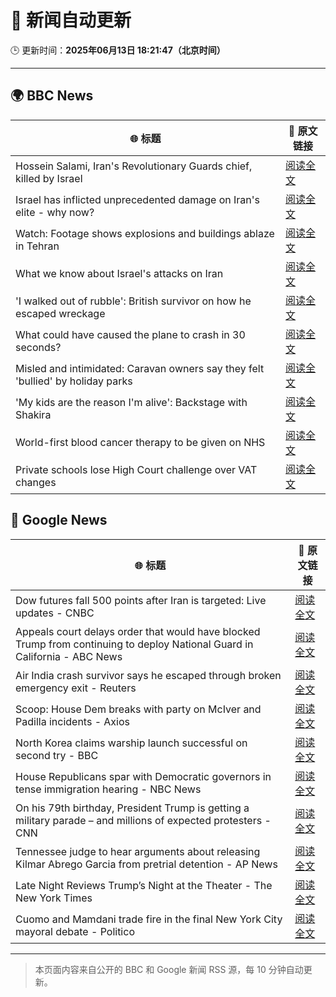 # 🧠 新闻自动更新

🕒 更新时间：**2025年06月13日 18:21:47（北京时间）**

---

## 🌍 BBC News

| 🌐 标题 | 🔗 原文链接 |
|--------|-------------|
| Hossein Salami, Iran's Revolutionary Guards chief, killed by Israel | [阅读全文](https://www.bbc.com/news/articles/clyg0yywr4no) |
| Israel has inflicted unprecedented damage on Iran's elite - why now? | [阅读全文](https://www.bbc.com/news/articles/c4g3nz1p9wdo) |
| Watch: Footage shows explosions and buildings ablaze in Tehran | [阅读全文](https://www.bbc.com/news/videos/c20qw0xjp10o) |
| What we know about Israel's attacks on Iran | [阅读全文](https://www.bbc.com/news/articles/cdj9vj8glg2o) |
| 'I walked out of rubble': British survivor on how he escaped wreckage | [阅读全文](https://www.bbc.com/news/articles/cd901xn4001o) |
| What could have caused the plane to crash in 30 seconds? | [阅读全文](https://www.bbc.com/news/articles/c626y121rxxo) |
| Misled and intimidated: Caravan owners say they felt 'bullied' by holiday parks | [阅读全文](https://www.bbc.com/news/articles/c2016lxnepno) |
| 'My kids are the reason I'm alive': Backstage with Shakira | [阅读全文](https://www.bbc.com/news/articles/cn056ky4d00o) |
| World-first blood cancer therapy to be given on NHS | [阅读全文](https://www.bbc.com/news/articles/ckg4kj2nxjgo) |
| Private schools lose High Court challenge over VAT changes | [阅读全文](https://www.bbc.com/news/articles/cy0knd76zrzo) |

## 📰 Google News

| 🌐 标题 | 🔗 原文链接 |
|--------|-------------|
| Dow futures fall 500 points after Iran is targeted: Live updates - CNBC | [阅读全文](https://news.google.com/rss/articles/CBMid0FVX3lxTE5RTE1IcmJfQjF1VkFwSk9jNkEyZWpkQW1qNUswTVZBclR0VjNnVXd1ZnNOcW9NVVZRSnQ5ZnRGTjBuOExJRWhEaXZWZ3dRSkpoaVFxZldpdVh4aWtRUG1DMm4ybXRyUEtJdWlZdmpjUnk2eWFhRXFr0gF8QVVfeXFMT3RkRDhFRzRudi1TcmpjdWwzc3J5bklGWGhnS29uTDdJc0pOZXVNVkxUd0xfX2xwMEFIU3dIWDFab1pvZ3pUNTFldDJfTTlaRzNrZWl1ZFVSNDAyZVloTVB1eTVCY2g3QUdoeVRZZktjcHJqSGo3MzBjMExXWA?oc=5) |
| Appeals court delays order that would have blocked Trump from continuing to deploy National Guard in California - ABC News | [阅读全文](https://news.google.com/rss/articles/CBMipwFBVV95cUxOZy11dmdqV1daTVpnZUczVDBKSFRJaEJveE1yc3pDQW5VZWtzQ1RDcnFKNnZKQi0wQi1RVGhlVW83M3lOblVHYWt3Z2RlTkYwNVg5cU9rb3BabXdyVU5ENWl1MVByck12MHc1T19OQUdKWDlrS2oxcWtzTEdJZlFUR2szeWVIcU45Y3EtVGM3emUyN3A1M2lBMDJ6VFJ6ckRrcU55aDZSSdIBrAFBVV95cUxNYk1Rb2NJb3puWkJIYlFYT0NJVFROZmpLMWljTkxkdkdSdENfcjRJaFpHaDlRYVI5M1RnakE3ZlFSN1RSZEM1TzF0NGwwbVZoZVhfU0lubUVjdjNpSmdicHAwTkkzdFVQNEdnZ1FGU19aaUgydndiT19pYTdSdnRITXEzN3pGZ2FFdWxtbG90V2ZMUHRPSEh4Qk9GemtFOHp3WVE4S2lnSk5iWkps?oc=5) |
| Air India crash survivor says he escaped through broken emergency exit - Reuters | [阅读全文](https://news.google.com/rss/articles/CBMizgFBVV95cUxNTWNkN011WDJBZUVBZEo4ekIzR2o5ejZGZ1ZndURnX0Q0RUJ5MEJjaHFETWhLaXdocDkxY0VMTy1pRF91d1VYZ29lbHlLQm8tTnVkb0FpN0tvQldkbEFvXzEtblVGR044a0RUdGxIcnBZYzUzTHpfeXdGRVFSYVJLNkJKVTF6WmkyQXhPWDR1NXZzVzRIdEhFc19vY2hPYVA3eXpMcWdiVGF2SElTSFJaUkdiOEttRlBMRl9rdmhjOEZlWDhVVVlQSU9hcE8wQQ?oc=5) |
| Scoop: House Dem breaks with party on McIver and Padilla incidents - Axios | [阅读全文](https://news.google.com/rss/articles/CBMif0FVX3lxTE0walZPUHhBUW5JcFBIbERvbDdrMW5kVEtTVkZaTG1XcWJIbUZDb0FNZVBvdnNGMlpwUmNBRmdoY2ZOQkVxZi05ZzR6RVBjd1ctc3VYZTRmOGhGWWt4SjlBLTNZdm12bk8xMzFXNFY2bng5Y1hidTBDRWhpVzFqck0?oc=5) |
| North Korea claims warship launch successful on second try - BBC | [阅读全文](https://news.google.com/rss/articles/CBMiWkFVX3lxTFB4ZE9ZTnR2bkFCRV9weUhoRm0zOUZnaThKd18yZnZKVmZjSFpHbHEzbURIdUJ3RDkzMGk1UDR6UGxPYlo5NWxmSy0wYXpmT0hOZHBUVENJOXpEUdIBX0FVX3lxTE9wMWZIblNZVzRZSUJMZHVwZkZqcTZXOE4ybFpjWkQ1UkdxZDFvZWJFTGtaQzY0QXdDZndoaE9TNnVqd2RDb3E0ODJYZGx1eG1HTXJzZF82T2tWYWY3ek9F?oc=5) |
| House Republicans spar with Democratic governors in tense immigration hearing - NBC News | [阅读全文](https://news.google.com/rss/articles/CBMivwFBVV95cUxQSGhkTGg0aEhfaXJTTF81Sk9RU0tuRDBneDYzb1VhZFFJRGJuNkZnVE1PUXhyQkRPdm84UkM4eUwxNXB4bnhNMm45R0V3bDRtSUhNWS10X1NNOHVqNDVxQUc4NFZ4ZFlSaE5nc2d0Qzdza1RzTHpCeVJsamhlVUs4T19rMEY5ODNNdDJWM2ZKZGlOT3NYZzVia0w1QXc4NUM2TXhza3JCNzBwa05MaHFNclRPTWExZzRwWE41dUk3a9IBVkFVX3lxTE5kMVlERHptc0s4bl9TOVVfM0VOQ1VnWE0ycG5Xek14Qml2V0NyUXpzNERwaENTenk3U21DdGl5V3NLTnZkLUZucUdHeXJsd3JDOWp5RDd3?oc=5) |
| On his 79th birthday, President Trump is getting a military parade – and millions of expected protesters - CNN | [阅读全文](https://news.google.com/rss/articles/CBMickFVX3lxTE8yNVB5MFBvMzZRRmN0VldhdzhCQ0NLRklHdzJJaWEwUUpRcENSSjVGMzN2SUVFN0tMZmVJajQyZzZsbXJDZFE4b0stb3FDVTdqYnVCSXdrS01TOVNtRTBJYk1Zc29pYjc3Y0NlUGNET2tPQdIBd0FVX3lxTFBnUlRFOFZLQW5ja2RXeEpiTnlsdHlqcmZDSzRRM2x5VmhMdG9XcVNCNzJScGVIMkpWUy01WTFYM1hqUmVKZEtCY2RTcWI2SEFjWHdOQXR4NXV0QVNELXhNbzE1djk5U0RxUkk4RzFlY2RlRlpRMi1B?oc=5) |
| Tennessee judge to hear arguments about releasing Kilmar Abrego Garcia from pretrial detention - AP News | [阅读全文](https://news.google.com/rss/articles/CBMilgFBVV95cUxPWGdsMTdqcWdsQmplUzdRY2tEQVIxTTNpUnVjZ1RfR21ZU0xjMTl1QWJsOXFUMmpuYm16a00yTkd3RENyOUR4ckNwOWZZSFZXdDlFZjN1cVAyc21MRWNNNHhsRWNlZ3haNXh6MUNQMlU5QmVBTnBVS3I1OWZxM2VEeWxiZEVwTHZKM3ZkN2Zkb0JvOFYySmc?oc=5) |
| Late Night Reviews Trump’s Night at the Theater - The New York Times | [阅读全文](https://news.google.com/rss/articles/CBMikAFBVV95cUxQR0dxbFViYWtNU2Fya1hQQmM4Q2V0dEx0MWtkYzBUZGZhY25LY2NYZngyTl9SeWtPTHJlOFF3MTdVeFFSVTNhdExsNUdrOXJQeWVGU09yUXlzeTVQRWdmNlQzNHBqZHpLeFJfb0lDU2I5a25MSFpsU01iT2lkUndLWGFzYWdrN2xkV1pPTzNIb08?oc=5) |
| Cuomo and Mamdani trade fire in the final New York City mayoral debate - Politico | [阅读全文](https://news.google.com/rss/articles/CBMitgFBVV95cUxNYzdkaU9jNkx0azlSb2xzZWJjalpBSUYtWWZuS055YW0zNkppNzVZcGRySVNYckZMOVBQbmFkSnV6bXpfOHZHdjJJaXZveXJuWllWQlVob25YOXlxb185T3ByUDd1UThTaTVKQmVBWlhjR1FjcDhCcEUtWUx2bm9lWnM1SmtpOGROZUVBdjVCQjYyTmM1Um1RSHZKZWUtc1R5SXJHd0VXZUd4VDh0OG85UHZGWlcwUQ?oc=5) |

---
> 本页面内容来自公开的 BBC 和 Google 新闻 RSS 源，每 10 分钟自动更新。